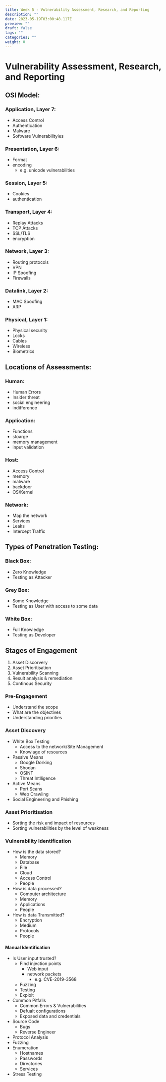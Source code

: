 ```yaml
---
title: Week 5 - Vulnerability Assessment, Research, and Reporting
description: ""
date: 2023-05-19T03:00:48.117Z
preview: ""
draft: false
tags: ""
categories: ""
weight: 0
---
```


# Vulnerability Assessment, Research, and Reporting

## OSI Model:

### Application, Layer 7:

- Access Control
- Authentication
- Malware
- Software Vulnerabilityies

### Presentation, Layer 6:

- Format
- encoding
  - e.g. unicode vulnerabilities

### Session, Layer 5:

- Cookies
- authentication

### Transport, Layer 4:

- Replay Attacks
- TCP Attacks
- SSL/TLS
- encryption

### Network, Layer 3:

- Routing protocols
- VPN
- IP Spoofing
- Firewalls

### Datalink, Layer 2:

- MAC Spoofing
- ARP

### Physical, Layer 1:

- Physical security
- Locks
- Cables
- Wireless
- Biometrics

## Locations of Assessments:

### Human:

- Human Errors
- Insider threat
- social engineering
- indifference

### Application:

- Functions
- stoarge
- memory management
- input validation

### Host:

- Access Control
- memory
- malware
- backdoor
- OS/Kernel

### Network:

- Map the network
- Services
- Leaks
- Intercept Traffic

## Types of Penetration Testing:

### Black Box:

- Zero Knowledge
- Testing as Attacker

### Grey Box:

- Some Knowledge
- Testing as User with access to some data

### White Box:

- Full Knowledge
- Testing as Developer

## Stages of Engagement

1. Asset Discorvery
2. Asset Prioritisation
3. Vulnerability Scanning
4. Result analysis & remediation
5. Continous Security

### Pre-Engagement

- Understand the scope
- What are the objectives
- Understanding priorities

### Asset Discovery

- White Box Testing
  - Access to the network/Site Management
  - Knowlage of resources
- Passive Means
  - Google Dorking
  - Shodan
  - OSINT
  - Threat Intlligence
- Active Means
  - Port Scans
  - Web Crawling
- Social Engineering and Phishing

### Asset Prioritisation

- Sorting the risk and impact of resources
- Sorting vulnerabilities by the level of weakness

### Vulnerability Identification

- How is the data stored?
  - Memory
  - Database
  - File
  - Cloud
  - Access Control
  - People
- How is data processed?
  - Computer architecture
  - Memory
  - Applications
  - People
- How is data Transmitted?
  - Encryption
  - Medium
  - Protocols
  - People

#### Manual Identification

- Is User input trusted?
  - Find injection points
    - Web input
    - network packets
      - e.g. CVE-2019-3568
  - Fuzzing
  - Testing
  - Exploit
- Common Pitfalls
  - Common Errors & Vulnerabilities
  - Defualt configurations
  - Exposed data and credentials
- Source Code
  - Bugs
  - Reverse Engineer
- Protocol Analysis
- Fuzzing
- Enumeration
  - Hostnames
  - Passwords
  - Directories
  - Services
- Stress Testing
